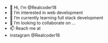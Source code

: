 - 👋 Hi, I’m @Realcoder18
- 👀 I’m interested in web development
- 🌱 I’m currently learning full stack development
- 💞️ I’m looking to collaborate on ...
- 📫 Reach me at
- instagram @Realcoder18

<!---
Realcoder18/Realcoder18 is a ✨ special ✨ repository because its `README.md` (this file) appears on your GitHub profile.
You can click the Preview link to take a look at your changes.
--->
